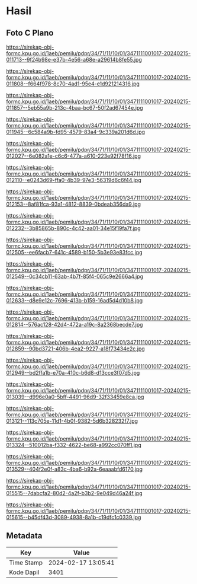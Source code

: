 # Hasil

## Foto C Plano

https://sirekap-obj-formc.kpu.go.id/1aeb/pemilu/pdpr/34/71/11/10/01/3471111001017-20240215-011713--9f24b98e-e37b-4e56-a68e-a29614b8fe55.jpg

https://sirekap-obj-formc.kpu.go.id/1aeb/pemilu/pdpr/34/71/11/10/01/3471111001017-20240215-011808--f664f978-8c70-4ad1-95e4-e1d921214316.jpg

https://sirekap-obj-formc.kpu.go.id/1aeb/pemilu/pdpr/34/71/11/10/01/3471111001017-20240215-011857--5eb55a9b-213c-4baa-bc67-50f2ad67454e.jpg

https://sirekap-obj-formc.kpu.go.id/1aeb/pemilu/pdpr/34/71/11/10/01/3471111001017-20240215-011945--6c584a9b-fd95-4579-83a4-9c339a201d6d.jpg

https://sirekap-obj-formc.kpu.go.id/1aeb/pemilu/pdpr/34/71/11/10/01/3471111001017-20240215-012027--6e082a1e-c6c6-477a-a610-223e92f78f16.jpg

https://sirekap-obj-formc.kpu.go.id/1aeb/pemilu/pdpr/34/71/11/10/01/3471111001017-20240215-012110--e0243d69-ffa0-4b39-97e3-56319d6c6f44.jpg

https://sirekap-obj-formc.kpu.go.id/1aeb/pemilu/pdpr/34/71/11/10/01/3471111001017-20240215-012153--8af81fca-93a1-4812-8839-0bdeab356da9.jpg

https://sirekap-obj-formc.kpu.go.id/1aeb/pemilu/pdpr/34/71/11/10/01/3471111001017-20240215-012232--3b85865b-890c-4c42-aa01-34e15f19fa7f.jpg

https://sirekap-obj-formc.kpu.go.id/1aeb/pemilu/pdpr/34/71/11/10/01/3471111001017-20240215-012505--ee6facb7-641c-4589-b150-5b3e93e83fcc.jpg

https://sirekap-obj-formc.kpu.go.id/1aeb/pemilu/pdpr/34/71/11/10/01/3471111001017-20240215-012549--0c34cb11-63ab-4b7f-85f4-065c9e2666a4.jpg

https://sirekap-obj-formc.kpu.go.id/1aeb/pemilu/pdpr/34/71/11/10/01/3471111001017-20240215-012633--d8e9e12c-7696-413b-b159-16ad5d4d10b8.jpg

https://sirekap-obj-formc.kpu.go.id/1aeb/pemilu/pdpr/34/71/11/10/01/3471111001017-20240215-012814--576ac128-42d4-472a-a19c-8a2368becde7.jpg

https://sirekap-obj-formc.kpu.go.id/1aeb/pemilu/pdpr/34/71/11/10/01/3471111001017-20240215-012859--90bd3721-406b-4ea2-9227-a18f73434e2c.jpg

https://sirekap-obj-formc.kpu.go.id/1aeb/pemilu/pdpr/34/71/11/10/01/3471111001017-20240215-012949--bd2ffa1b-e70a-410c-b6d8-d13cce3f07d5.jpg

https://sirekap-obj-formc.kpu.go.id/1aeb/pemilu/pdpr/34/71/11/10/01/3471111001017-20240215-013039--d996e0a0-5bff-4491-96d9-32f33459e8ca.jpg

https://sirekap-obj-formc.kpu.go.id/1aeb/pemilu/pdpr/34/71/11/10/01/3471111001017-20240215-013121--113c705e-11d1-4b0f-9382-5d6b328232f7.jpg

https://sirekap-obj-formc.kpu.go.id/1aeb/pemilu/pdpr/34/71/11/10/01/3471111001017-20240215-013324--510012ba-f332-4622-be68-a992cc070ff1.jpg

https://sirekap-obj-formc.kpu.go.id/1aeb/pemilu/pdpr/34/71/11/10/01/3471111001017-20240215-013529--404f2e0f-a83c-4ba6-b92a-6eaaabfd6170.jpg

https://sirekap-obj-formc.kpu.go.id/1aeb/pemilu/pdpr/34/71/11/10/01/3471111001017-20240215-015515--7dabcfa2-80d2-4a2f-b3b2-9e049d46a24f.jpg

https://sirekap-obj-formc.kpu.go.id/1aeb/pemilu/pdpr/34/71/11/10/01/3471111001017-20240215-015615--b45df43d-3089-4938-8a1b-c19dfc1c0339.jpg


## Metadata

| Key        | Value               |
| ---------- | ------------------- |
| Time Stamp | 2024-02-17 13:05:41 |
| Kode Dapil | 3401                |



